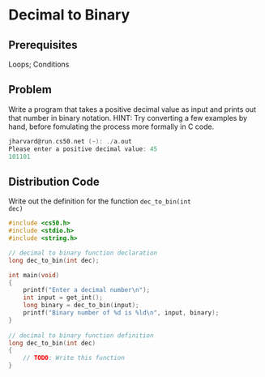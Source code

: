 # Decimal to Binary

## Prerequisites
Loops; Conditions

## Problem
Write a program that takes a positive decimal value as input and prints out that number in binary notation. HINT: Try converting a few examples by hand, before fomulating the process more formally in C code.

```c
jharvard@run.cs50.net (~): ./a.out
Please enter a positive decimal value: 45
101101
```

## Distribution Code
Write out the definition for the function <code>dec_to_bin(int dec)</code>

```c
#include <cs50.h>
#include <stdio.h>
#include <string.h>

// decimal to binary function declaration
long dec_to_bin(int dec);

int main(void)
{
    printf("Enter a decimal number\n");
    int input = get_int();
    long binary = dec_to_bin(input);
    printf("Binary number of %d is %ld\n", input, binary);
}
 
// decimal to binary function definition
long dec_to_bin(int dec)
{
    // TODO: Write this function    
}
```